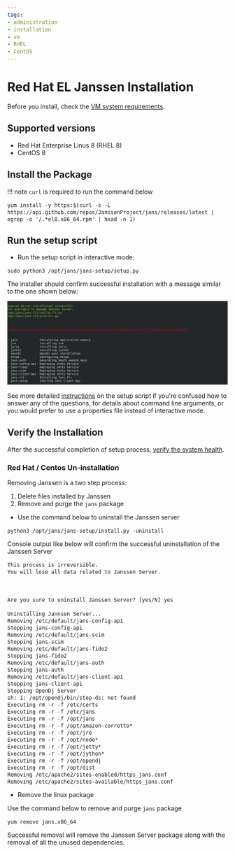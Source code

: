 ```yaml
---
tags:
- administration
- installation
- vm
- RHEL
- CentOS
---
```


# Red Hat EL Janssen Installation

Before you install, check the [VM system requirements](vm-requirements.md).

## Supported versions
- Red Hat Enterprise Linus 8 (RHEL 8)
- CentOS 8

## Install the Package

!!! note
    `curl`  is required to run the command below

```
yum install -y https:$(curl -s -L https://api.github.com/repos/JanssenProject/jans/releases/latest | egrep -o '/.*el8.x86_64.rpm' | head -n 1)
```

## Run the setup script

- Run the setup script in interactive mode:

```
sudo python3 /opt/jans/jans-setup/setup.py
```

The installer should confirm successful installation with a message similar
to the one shown below:

![](../../../assets/image-jans-install-success.png)

See more detailed [instructions](../setup.md) on the setup script if you're
confused how to answer any of the questions, for details about command line
arguments, or you would prefer to use a properties file instead of
interactive mode.

## Verify the Installation

After the successful completion of setup process, [verify the system health](../install-faq.md#after-installation-how-do-i-verify-that-the-janssen-server-is-up-and-running).

### Red Hat / Centos Un-installation

Removing Janssen is a two step process:

1. Delete files installed by Janssen
1. Remove and purge the `jans` package

* Use the command below to uninstall the Janssen server

```
python3 /opt/jans/jans-setup/install.py -uninstall
```

Console output like below will confirm the successful uninstallation of the Janssen Server

```
This process is irreversible.
You will lose all data related to Janssen Server.



Are you sure to uninstall Janssen Server? [yes/N] yes

Uninstalling Jannsen Server...
Removing /etc/default/jans-config-api
Stopping jans-config-api
Removing /etc/default/jans-scim
Stopping jans-scim
Removing /etc/default/jans-fido2
Stopping jans-fido2
Removing /etc/default/jans-auth
Stopping jans-auth
Removing /etc/default/jans-client-api
Stopping jans-client-api
Stopping OpenDj Server
sh: 1: /opt/opendj/bin/stop-ds: not found
Executing rm -r -f /etc/certs
Executing rm -r -f /etc/jans
Executing rm -r -f /opt/jans
Executing rm -r -f /opt/amazon-corretto*
Executing rm -r -f /opt/jre
Executing rm -r -f /opt/node*
Executing rm -r -f /opt/jetty*
Executing rm -r -f /opt/jython*
Executing rm -r -f /opt/opendj
Executing rm -r -f /opt/dist
Removing /etc/apache2/sites-enabled/https_jans.conf
Removing /etc/apache2/sites-available/https_jans.conf

```

* Remove the linux package

Use the command below to remove and purge `jans` package

```
yum remove jans.x86_64
```

Successful removal will remove the Janssen Server package along with
the removal of all the unused dependencies.

